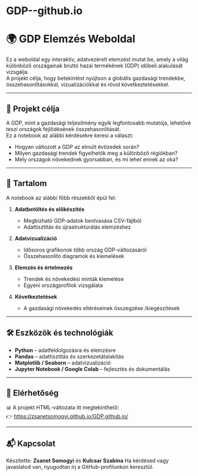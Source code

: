 # GDP--github.io

# 🌍 GDP Elemzés Weboldal

Ez a weboldal egy interaktív, adatvezérelt elemzést mutat be, amely a világ különböző országainak bruttó hazai termékének (GDP) időbeli alakulását vizsgálja.  
A projekt célja, hogy betekintést nyújtson a globális gazdasági trendekbe, összehasonlításokkal, vizualizációkkal és rövid következtetésekkel.

---

## 🎯 Projekt célja

A GDP, mint a gazdasági teljesítmény egyik legfontosabb mutatója, lehetővé teszi országok fejlődésének összehasonlítását.  
Ez a notebook az alábbi kérdésekre keresi a választ:

- Hogyan változott a GDP az elmúlt évtizedek során?
- Milyen gazdasági trendek figyelhetők meg a különböző régiókban?
- Mely országok növekednek gyorsabban, és mi lehet ennek az oka?

---

## 📁 Tartalom

A notebook az alábbi főbb részekből épül fel:

1. **Adatbetöltés és előkészítés**  
   - Megbízható GDP-adatok beolvasása CSV-fájlból
   - Adattisztítás és újrastrukturálás elemzéshez

2. **Adatvizualizáció**  
   - Idősoros grafikonok több ország GDP-változásáról
   - Összehasonlító diagramok és kiemelések

3. **Elemzés és értelmezés**  
   - Trendek és növekedési minták kiemelése
   - Egyéni országprofilok vizsgálata

4. **Következtetések**  
   - A gazdasági növekedés eltéréseinek összegzése
     /kiegészítések

---

## 🛠️ Eszközök és technológiák

- **Python** – adatfeldolgozásra és elemzésre
- **Pandas** – adattisztítás és szerkezetátalakítás
- **Matplotlib / Seaborn** – adatvizualizáció
- **Jupyter Notebook / Google Colab** – fejlesztés és dokumentálás

---

## 🔗 Elérhetőség

📊 A projekt HTML-változata itt megtekinthető:  
👉 https://zsanetsomogyi.github.io/GDP.github.io/

---

## 📬 Kapcsolat

Készítette: **Zsanet Somogyi**  és  **Kulcsar Szabina**
Ha kérdésed vagy javaslatod van, nyugodtan írj a GitHub-profilunkon keresztül.

